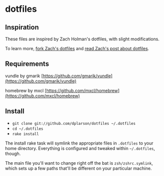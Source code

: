 # dotfiles

## Inspiration
These files are inspired by Zach Holman's dotfiles, with slight modifications.

To learn more, [fork Zach's dotfiles](https://github.com/holman/dotfiles) and [read Zach's post about dotfiles](http://zachholman.com/2010/08/dotfiles-are-meant-to-be-forked/).

## Requirements
vundle by gmarik [https://github.com/gmarik/vundle](https://github.com/gmarik/vundle)

homebrew by mxcl [https://github.com/mxcl/homebrew](https://github.com/mxcl/homebrew)


## Install

- `git clone git://github.com/dplarson/dotfiles ~/.dotfiles`
- `cd ~/.dotfiles`
- `rake install`

The install rake task will symlink the appropriate files in `.dotfiles` to your
home directory. Everything is configured and tweaked within `~/.dotfiles`,
though.

The main file you'll want to change right off the bat is `zsh/zshrc.symlink`,
which sets up a few paths that'll be different on your particular machine.

